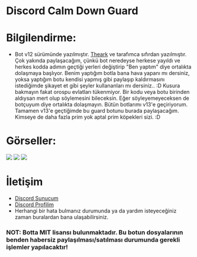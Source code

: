 # Discord Calm Down Guard

# Bilgilendirme:
* Bot v12 sürümünde yazılmıştır. [Theark](https://github.com/thearkxd) ve tarafımca sıfırdan yazılmıştır. Çok yakında paylaşacağım, çünkü bot neredeyse herkese yayıldı ve herkes kodda adımın geçtiği yerleri değiştirip "Ben yaptım" diye ortalıkta dolaşmaya başlıyor. Benim yaptığım botla bana hava yapanı mı dersiniz, yoksa yaptığım botu kendisi yapmış gibi paylaşıp kaldırmasını istediğimde şikayet et gibi şeyler kullananları mı dersiniz.. :D Kusura bakmayın fakat orospu evlatları tükenmiyor. Bir kodu veya botu birinden aldıysan mert olup söylemesini bileceksin. Eğer söyleyemeyeceksen de botçuyum diye ortalıkta dolaşmayın. Bütün botlarımı v13'e geçiriyorum. Tamamen v13'e geçtiğimde bu guard botunu burada paylaşacağım. Kimseye de daha fazla prim yok aptal prim köpekleri sizi. :D

# Görseller:
<img src="https://cdn.discordapp.com/attachments/517397016196808705/932947453873897482/Discord_7JqBrycP4n.png">
<img src="https://cdn.discordapp.com/attachments/517397016196808705/932947680521510912/unknown.png">
<img src="https://cdn.discordapp.com/attachments/517397016196808705/932947997405368340/unknown.png">

# İletişim
* [Discord Sunucum](https://discord.gg/ZS2TKFFadZ)
* [Discord Profilim](https://discord.com/users/907246062459318323)
* Herhangi bir hata bulmanız durumunda ya da yardım isteyeceğiniz zaman buralardan bana ulaşabilirsiniz.

### NOT: Botta MIT lisansı bulunmaktadır. Bu botun dosyalarının benden habersiz paylaşılması/satılması durumunda gerekli işlemler yapılacaktır!
